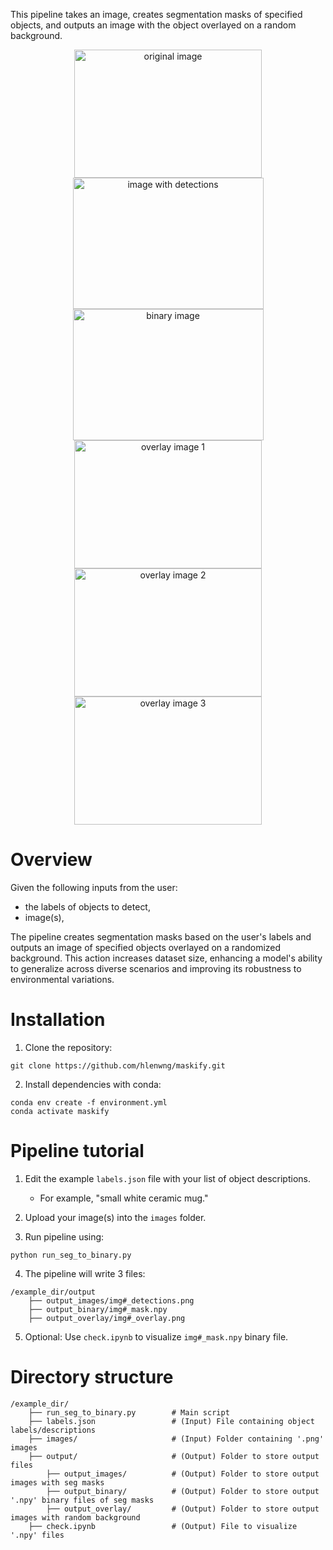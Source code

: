This pipeline takes an image, creates segmentation masks of specified objects, and outputs an image with the object overlayed on a random background. 
<center>
  <img src="https://github.com/user-attachments/assets/2aa7e6e9-50c1-45f9-adb1-4c476ab5703b" alt="original image" width="300" height="205">
  <img src="https://github.com/user-attachments/assets/ae5aaeae-0f61-4f57-9eb1-d5d7659a1496" alt="image with detections" width="305" height="210">
  <img src="https://github.com/user-attachments/assets/f6d3a5b1-8014-415f-b701-1154a5c8fd1c" alt="binary image" width="305" height="210">
  <img src="https://github.com/user-attachments/assets/154d671e-bbff-4d57-88b5-66631568bfaf" alt="overlay image 1" width="300" height="205">
  <img src="https://github.com/user-attachments/assets/14085928-f212-4fb7-aa1c-24248ac63008" alt="overlay image 2" width="300" height="205">
  <img src="https://github.com/user-attachments/assets/b85ab573-88d4-4efa-a368-9a33d703c429" alt="overlay image 3" width="300" height="205">  
</center>

# Overview
Given the following inputs from the user:
- the labels of objects to detect,
- image(s),
  
The pipeline creates segmentation masks based on the user's labels and outputs an image of specified objects overlayed on a randomized background. This action increases dataset size, enhancing a model's ability to generalize across diverse scenarios and improving its robustness to environmental variations.

# Installation
1. Clone the repository:
```
git clone https://github.com/hlenwng/maskify.git
```
2. Install dependencies with conda:
```
conda env create -f environment.yml
conda activate maskify
```

# Pipeline tutorial
1. Edit the example `labels.json` file with your list of object descriptions. 

   - For example, "small white ceramic mug."
2. Upload your image(s) into the `images` folder.
3. Run pipeline using:
```
python run_seg_to_binary.py
```
4. The pipeline will write 3 files:
```
/example_dir/output
    ├── output_images/img#_detections.png                     
    ├── output_binary/img#_mask.npy
    ├── output_overlay/img#_overlay.png
```
5. Optional: Use `check.ipynb` to visualize  `img#_mask.npy` binary file.

# Directory structure
```
/example_dir/
    ├── run_seg_to_binary.py        # Main script
    ├── labels.json                 # (Input) File containing object labels/descriptions
    ├── images/                     # (Input) Folder containing '.png' images
    ├── output/                     # (Output) Folder to store output files
        ├── output_images/          # (Output) Folder to store output images with seg masks
        ├── output_binary/          # (Output) Folder to store output '.npy' binary files of seg masks
        ├── output_overlay/         # (Output) Folder to store output images with random background
    ├── check.ipynb                 # (Output) File to visualize '.npy' files
```
